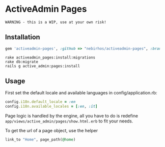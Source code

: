 # ActiveAdmin Pages

```
WARNING - this is a WIP, use at your own risk!
```

## Installation

```ruby
gem 'activeadmin-pages', :github => "nebirhos/activeadmin-pages", :branch => "master"
```

```
rake activeadmin_pages:install:migrations
rake db:migrate
rails g active_admin:pages:install
```


## Usage

First set the default locale and available languages in config/application.rb:
```ruby
config.i18n.default_locale = :en
config.i18n.available_locales = [:en, :it]
```

Page logic is handled by the engine, all you have to do is redefine
`app/views/active_admin/pages/show.html.erb` to fit your needs.

To get the url of a page object, use the helper
```ruby
link_to "Home", page_path(@home)
```
